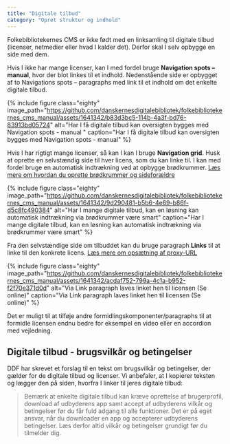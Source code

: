 ```yaml
---
title: "Digitale tilbud"
category: "Opret struktur og indhold"
---
```

Folkebibliotekernes CMS er ikke født med en linksamling til digitale tilbud (licenser, netmedier eller hvad I kalder det). Derfor skal I selv opbygge en side med dem.

Hvis I ikke har mange licenser, kan I med fordel bruge **Navigation spots – manual**, hvor der blot linkes til et indhold. Nedenstående side er opbygget af to Navigations spots – paragraphs med link til et indhold om det enkelte digitale tilbud. 

{% include figure class="eighty" image_path="https://github.com/danskernesdigitalebibliotek/folkebibliotekernes_cms_manual/assets/1641342/b83d3bc5-114b-4a3f-bd76-83913bd05724" alt="Har I få digitale tilbud kan oversigten bygges med Navigation spots - manual " caption="Har I få digitale tilbud kan oversigten bygges med Navigation spots - manual" %}

Hvis I har rigtigt mange licenser, så kan I kan I bruge **Navigation grid**. Husk at oprette en selvstændig side til hver licens, som du kan linke til. I kan med fordel bruge en automatisk indtrækning ved at opbygge brødkrummer.
[Læs mere om hvordan du oprette brødkrummer og sideforældre](https://www.folkebibliotekernescms.dk/main/indhold/broedkrummesti/)

{% include figure class="eighty" image_path="https://github.com/danskernesdigitalebibliotek/folkebibliotekernes_cms_manual/assets/1641342/9d290481-b5b6-4e69-b86f-d5c8fc490384" alt="Har I mange digitale tilbud, kan en løsning kan automatisk indtrækning via brødkrummer være smart" caption="Har I mange digitale tilbud, kan en løsning kan automatisk indtrækning via brødkrummer være smart" %}

Fra den selvstændige side om tilbuddet kan du bruge paragraph **Links** til at linke til den konkrete licens. [Læs mere om opsætning af proxy-URL](https://www.folkebibliotekernescms.dk/main/konfiguration/url-proxy-indstillinger/)

{% include figure class="eighty" image_path="https://github.com/danskernesdigitalebibliotek/folkebibliotekernes_cms_manual/assets/1641342/acdaf752-799a-4c1a-b952-f2f70e371d0d" alt="Via Link paragraph laves linket hen til licensen (Se online)" caption="Via Link paragraph laves linket hen til licensen (Se online)" %}

Det er muligt til at tilføje andre formidlingskomponenter/paragraphs til at formidle licensen endnu bedre for eksempel en video eller en accordion med vejledning.

## Digitale tilbud - brugsvilkår og betingelser

DDF har skrevet et forslag til en tekst om brugsvilkår og betingelser, der gælder for de digitale tilbud og licenser. Vi anbefaler, at I kopierer teksten og lægger den på siden, hvorfra I linker til jeres digitale tilbud: 

> Bemærk at enkelte digitale tilbud kan kræve oprettelse af brugerprofil, download af udbyderens app samt accept af udbyderens vilkår og betingelser før du får fuld adgang til alle funktioner.
> Det er på eget ansvar, når du downloader en app og accepterer udbyderens betingelser. Læs derfor altid vilkår og betingelser grundigt før du tilmelder dig.



